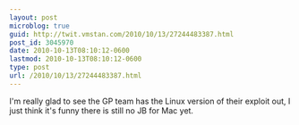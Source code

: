 ```yaml
---
layout: post
microblog: true
guid: http://twit.vmstan.com/2010/10/13/27244483387.html
post_id: 3045970
date: 2010-10-13T08:10:12-0600
lastmod: 2010-10-13T08:10:12-0600
type: post
url: /2010/10/13/27244483387.html
---
```

I'm really glad to see the GP team has the Linux version of their exploit out, I just think it's funny there is still no JB for Mac yet.
